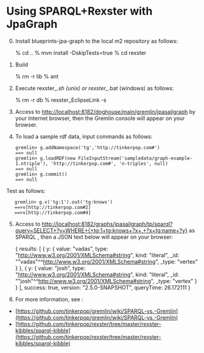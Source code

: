 Using SPARQL+Rexster with JpaGraph
============

0) Install blueprints-jpa-graph to the local m2 repository as follows:

      % cd ..
      % mvn install -DskipTests=true
      % cd rexster

1) Build

      % rm -r lib
      % ant

2)  Execute rexster_*.sh (unix) or rexster_*.bat (windows) as follows:

      % rm -r db
      % rexster_EclipseLink -s

3) Access to [http://localhost:8182/doghouse/main/gremlin/jpasailgraph](http://localhost:8182/doghouse/main/gremlin/jpasailgraph ) by your Internet browser, then the Gremlin console will appear on your browser.

4) To load a sample rdf data, input commands as follows:

       gremlin> g.addNamespace('tg','http://tinkerpop.com#')
       ==> null
       gremlin> g.loadRDF(new FileInputStream('sampledata/graph-example-1.ntriple'), 'http://tinkerpop.com#', 'n-triples', null)
       ==> null
       gremlin> g.commit()
       ==> null

Test as follows:

       gremlin> g.v('tg:1').out('tg:knows') 
       ==>v[http://tinkerpop.com#2]
       ==>v[http://tinkerpop.com#4]

5) Access to [http://localhost:8182/graphs/jpasailgraph/tp/sparql?query=SELECT+?y+WHERE+{+tg:1+tg:knows+?x+.+?x+tg:name+?y}](http://localhost:8182/graphs/jpasailgraph/tp/sparql?query=SELECT+?y+WHERE+{+tg:1+tg:knows+?x+.+?x+tg:name+?y} ) as SPARQL , then a JSON text below will appear on your browser:

      {
      	results: [
      		{
      			y: {
      				value: "vadas",
     				type: "http://www.w3.org/2001/XMLSchema#string",
      				kind: "literal",
      				_id: ""vadas"^^<http://www.w3.org/2001/XMLSchema#string>",
      				_type: "vertex"
      			}
      		},
      		{
      			y: {
      				value: "josh",
      				type: "http://www.w3.org/2001/XMLSchema#string",
      				kind: "literal",
      				_id: ""josh"^^<http://www.w3.org/2001/XMLSchema#string>",
      				_type: "vertex"
      			}
      		}
      	],
      	success: true,
      	version: "2.5.0-SNAPSHOT",
      	queryTime: 26.172111
      }

6) For more information, see :

* [https://github.com/tinkerpop/gremlin/wiki/SPARQL-vs.-Gremlin](https://github.com/tinkerpop/gremlin/wiki/SPARQL-vs.-Gremlin) 
* [https://github.com/tinkerpop/rexster/tree/master/rexster-kibbles/sparql-kibble](https://github.com/tinkerpop/rexster/tree/master/rexster-kibbles/sparql-kibble)

